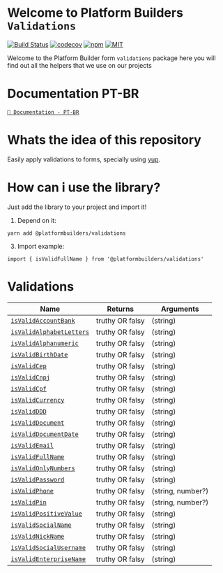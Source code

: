 # Welcome to Platform Builders `Validations`

[![Build Status][check-badge]][workflows]
[![codecov][codecov]](https://codecov.io/gh/platformbuilders/validations)
[![npm][npm-badge]][npm]
[![MIT][license-badge]][license]

[npm-badge]: https://img.shields.io/npm/v/@platformbuilders/validations.svg
[npm]: https://www.npmjs.com/package/@platformbuilders/validations
[license-badge]: https://img.shields.io/dub/l/vibe-d.svg
[license]: https://raw.githubusercontent.com/platformbuilders/validations/master/LICENSE.md
[workflows]: https://github.com/platformbuilders/validations/actions
[check-badge]: https://github.com/platformbuilders/validations/workflows/check/badge.svg
[codecov]: https://codecov.io/gh/platformbuilders/validations/branch/master/graph/badge.svg

Welcome to the Platform Builder form `validations` package here you will find out all the helpers that we use on our projects

# Documentation PT-BR
[`📕 Documentation - PT-BR`](./docs/READMEptbr.md)  

# Whats the idea of this repository

Easily apply validations to forms, specially using [yup](https://github.com/jquense/yup).

# How can i use the library?

Just add the library to your project and import it!

1. Depend on it:

```
yarn add @platformbuilders/validations
```

3. Import example:

```
import { isValidFullName } from '@platformbuilders/validations'

```

# Validations

| Name                                                         | Returns         | Arguments         |
| ------------------------------------------------------------ | --------------- | ----------------- |
| [`isValidAccountBank`](./docs/isValidAccountBank.md)         | truthy OR falsy | (string)          |
| [`isValidAlphabetLetters`](./docs/isValidAlphabetLetters.md) | truthy OR falsy | (string)          |
| [`isValidAlphanumeric`](./docs/isValidAlphanumeric.md)       | truthy OR falsy | (string)          |
| [`isValidBirthDate`](./docs/isValidBirthDate.md)             | truthy OR falsy | (string)          |
| [`isValidCep`](./docs/isValidCep.md)                         | truthy OR falsy | (string)          |
| [`isValidCnpj`](./docs/isValidCnpj.md)                       | truthy OR falsy | (string)          |
| [`isValidCpf`](./docs/isValidCpf.md)                         | truthy OR falsy | (string)          |
| [`isValidCurrency`](./docs/isValidCurrency.md)               | truthy OR falsy | (string)          |
| [`isValidDDD`](./docs/isValidDDD.md)                         | truthy OR falsy | (string)          |
| [`isValidDocument`](./docs/isValidDocument.md)               | truthy OR falsy | (string)          |
| [`isValidDocumentDate`](./docs/isValidDocumentDate.md)       | truthy OR falsy | (string)          |
| [`isValidEmail`](./docs/isValidEmail.md)                     | truthy OR falsy | (string)          |
| [`isValidFullName`](./docs/isValidFullName.md)               | truthy OR falsy | (string)          |
| [`isValidOnlyNumbers`](./docs/isValidOnlyNumbers.md)         | truthy OR falsy | (string)          |
| [`isValidPassword`](./docs/isValidPassword.md)               | truthy OR falsy | (string)          |
| [`isValidPhone`](./docs/isValidPhone.md)                     | truthy OR falsy | (string, number?) |
| [`isValidPin`](./docs/isValidPin.md)                         | truthy OR falsy | (string, number?) |
| [`isValidPositiveValue`](./docs/isValidPositiveValue.md)     | truthy OR falsy | (string)          |
| [`isValidSocialName`](./docs/isValidSocialName.md)           | truthy OR falsy | (string)          |
| [`isValidNickName`](./docs/isValidNickName.md)               | truthy OR falsy | (string)          |
| [`isValidSocialUsername`](./docs/isValidSocialUsername.md)   | truthy OR falsy | (string)          |
| [`isValidEnterpriseName`](./docs/isValidEnterpriseName.md)   | truthy OR falsy | (string)          |